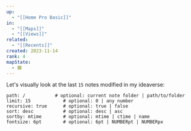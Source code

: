 ```yaml
---
up:
  - "[[Home Pro Basic]]"
in:
  - "[[Maps]]"
  - "[[Views]]"
related:
  - "[[Recents]]"
created: 2023-11-14
rank: 4
mapState:
  - 🟩
---
```

 
Let's visually look at the last `15` notes modified in my ideaverse:

~~~~note-gallery     #           default | options
path: /           # optional: current note folder | path/to/folder
limit: 15            # optional: 0 | any number
recursive: true      # optional: true | false
sort: desc           # optional: desc | asc
sortby: mtime        # optional: mtime | ctime | name
fontsize: 6pt        # optional: 6pt | NUMBERpt | NUMBERpx
~~~~

